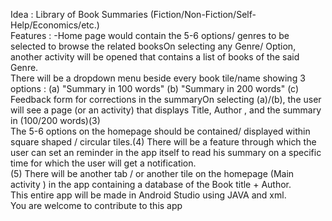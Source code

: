 Idea : Library of Book Summaries (Fiction/Non-Fiction/Self-Help/Economics/etc.)
<br>
Features : -Home page would contain the 5-6 options/ genres to be selected to browse the related booksOn selecting any Genre/ Option, another activity will be opened that contains a list of books of the said Genre.
<br>
There will be a dropdown menu beside every book tile/name showing 3 options :
(a) "Summary in 100 words" (b)  "Summary in 200 words" (c) Feedback form for corrections in the summaryOn selecting (a)/(b), the user will see a page (or an activity) that displays Title, Author , and the summary in (100/200 words)(3) 
<br>
The 5-6 options on the homepage should be contained/ displayed within square shaped / circular tiles.(4) There will be a feature through which the user can set an reminder in the app itself to read his summary on a specific time for which the user will get a notification.
<br>
(5) There will be another tab / or another tile on the homepage (Main activity ) in the app containing a database of the Book title + Author.
<br>
This entire app will be made in Android Studio using JAVA and xml.
<br>
You are welcome to contribute to this app
